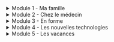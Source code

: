<details>
  <summary>Module 1 - Ma famille</summary>
  <p>
    Ma famille et moi: <a href="https://adaligand.github.io/9-French/famillereadaloud.html">Read aloud</a>&nbsp;<a href="https://adaligand.github.io/9-French/Familledictation.html">Dictation</a>&nbsp;<a href="https://adaligand.github.io/9-French/Familyreading.html">Reading</a>
  </p>
  <p>
    Description: <a href="https://adaligand.github.io/9-French/ReadaloudDescription.html">Read aloud</a>&nbsp;<a href="https://adaligand.github.io/9-French/DictationDescription.html">Dictation</a>&nbsp;<a href="https://adaligand.github.io/9-French/DescriptionReading.html">Reading</a>
  </p>
  <p>
    Personnalité: <a href="https://adaligand.github.io/9-French/Personalitéaloud.html">Read aloud</a>&nbsp;<a href="https://adaligand.github.io/9-French/Personalitédict.html">Dictation</a>&nbsp;<a href="https://adaligand.github.io/9-French/Personalitéread.html">Reading</a>
  </p>
  <p>
    Mon enfance: <a href="https://adaligand.github.io/9-French/enfancealoud.html">Read aloud</a>&nbsp;<a href="https://adaligand.github.io/9-French/enfancedict.html">Dictation</a>&nbsp;<a href="https://adaligand.github.io/9-French/enfanceread.html">Reading</a>
  </p>
</details>

<details>
  <summary>Module 2 - Chez le médecin</summary>
  <p>
    Le corps: <a href="#">Read aloud</a>&nbsp;<a href="#">Dictation</a>&nbsp;<a href="#">Reading</a>
  </p>
  <p>
    J'ai mal: <a href="#">Read aloud</a>&nbsp;<a href="#">Dictation</a>&nbsp;<a href="#">Reading</a>
  </p>
  <p>
    Problèmes de santé: <a href="#">Read aloud</a>&nbsp;<a href="#">Dictation</a>&nbsp;<a href="#">Reading</a>
  </p>
  <p>
    Je me suis fait mal: <a href="#">Read aloud</a>&nbsp;<a href="#">Dictation</a>&nbsp;<a href="#">Reading</a>
  </p>
  <p>
    Chez le médecin: <a href="#">Read aloud</a>&nbsp;<a href="#">Dictation</a>&nbsp;<a href="#">Reading</a>
  </p>
</details>

<details>
  <summary>Module 3 - En forme</summary>
  <p>
    Les sports: <a href="#">Read aloud</a>&nbsp;<a href="#">Dictation</a>&nbsp;<a href="#">Reading</a>
  </p>
  <p>
    Les bienfaits du sport: <a href="#">Read aloud</a>&nbsp;<a href="#">Dictation</a>&nbsp;<a href="#">Reading</a>
  </p>
  <p>
    Je mange: <a href="#">Read aloud</a>&nbsp;<a href="#">Dictation</a>&nbsp;<a href="#">Reading</a>
  </p>
  <p>
    Bonne cuisine: <a href="#">Read aloud</a>&nbsp;<a href="#">Dictation</a>&nbsp;<a href="#">Reading</a>
  </p>
  <p>
    En pleine forme: <a href="#">Read aloud</a>&nbsp;<a href="#">Dictation</a>&nbsp;<a href="#">Reading</a>
  </p>
</details>

<details>
  <summary>Module 4 - Les nouvelles technologies</summary>
  <p>
    Nouvelles technologies: <a href="#">Read aloud</a>&nbsp;<a href="#">Dictation</a>&nbsp;<a href="#">Reading</a>
  </p>
  <p>
    Internet: <a href="#">Read aloud</a>&nbsp;<a href="#">Dictation</a>&nbsp;<a href="#">Reading</a>
  </p>
  <p>
    Lecture: <a href="#">Read aloud</a>&nbsp;<a href="#">Dictation</a>&nbsp;<a href="#">Reading</a>
  </p>
  <p>
    Musique: <a href="#">Read aloud</a>&nbsp;<a href="#">Dictation</a>&nbsp;<a href="#">Reading</a>
  </p>
  <p>
    Télé: <a href="#">Read aloud</a>&nbsp;<a href="#">Dictation</a>&nbsp;<a href="#">Reading</a>
  </p>
  <p>
    Cinéma: <a href="#">Read aloud</a>&nbsp;<a href="#">Dictation</a>&nbsp;<a href="#">Reading</a>
  </p>
</details>

<details>
  <summary>Module 5 - Les vacances</summary>
  <p>
    Pays: <a href="#">Read aloud</a>&nbsp;<a href="#">Dictation</a>&nbsp;<a href="#">Reading</a>
  </p>
  <p>
    Vacances: <a href="#">Read aloud</a>&nbsp;<a href="#">Dictation</a>&nbsp;<a href="#">Reading</a>
  </p>
  <p>
    En ville: <a href="#">Read aloud</a>&nbsp;<a href="#">Dictation</a>&nbsp;<a href="#">Reading</a>
  </p>
  <p>
    Les directions: <a href="#">Read aloud</a>&nbsp;<a href="#">Dictation</a>&nbsp;<a href="#">Reading</a>
  </p>
  <p>
    Les courses: <a href="#">Read aloud</a>&nbsp;<a href="#">Dictation</a>&nbsp;<a href="#">Reading</a>
  </p>
  <p>
    Au resto: <a href="#">Read aloud</a>&nbsp;<a href="#">Dictation</a>&nbsp;<a href="#">Reading</a>
  </p>
  <p>
    Jours de fête: <a href="#">Read aloud</a>&nbsp;<a href="#">Dictation</a>&nbsp;<a href="#">Reading</a>
  </p>
</details>
